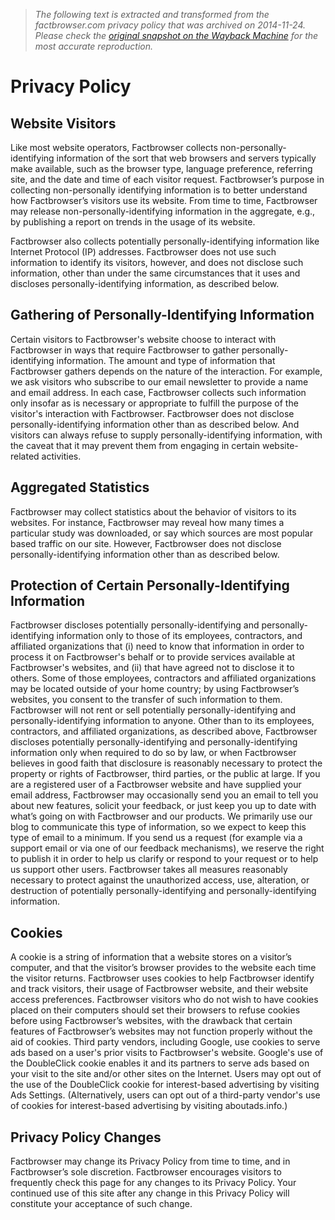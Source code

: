 > *The following text is extracted and transformed from the factbrowser.com privacy policy that was archived on 2014-11-24. Please check the [original snapshot on the Wayback Machine](https://web.archive.org/web/20141124081936id_/http%3A//www.factbrowser.com/privacy) for the most accurate reproduction.*

# Privacy Policy

## Website Visitors

Like most website operators, Factbrowser collects non-personally-identifying information of the sort that web browsers and servers typically make available, such as the browser type, language preference, referring site, and the date and time of each visitor request. Factbrowser’s purpose in collecting non-personally identifying information is to better understand how Factbrowser’s visitors use its website. From time to time, Factbrowser may release non-personally-identifying information in the aggregate, e.g., by publishing a report on trends in the usage of its website.

Factbrowser also collects potentially personally-identifying information like Internet Protocol (IP) addresses. Factbrowser does not use such information to identify its visitors, however, and does not disclose such information, other than under the same circumstances that it uses and discloses personally-identifying information, as described below.

## Gathering of Personally-Identifying Information

Certain visitors to Factbrowser's website choose to interact with Factbrowser in ways that require Factbrowser to gather personally-identifying information. The amount and type of information that Factbrowser gathers depends on the nature of the interaction. For example, we ask visitors who subscribe to our email newsletter to provide a name and email address. In each case, Factbrowser collects such information only insofar as is necessary or appropriate to fulfill the purpose of the visitor's interaction with Factbrowser. Factbrowser does not disclose personally-identifying information other than as described below. And visitors can always refuse to supply personally-identifying information, with the caveat that it may prevent them from engaging in certain website-related activities.

## Aggregated Statistics

Factbrowser may collect statistics about the behavior of visitors to its websites. For instance, Factbrowser may reveal how many times a particular study was downloaded, or say which sources are most popular based traffic on our site. However, Factbrowser does not disclose personally-identifying information other than as described below.

## Protection of Certain Personally-Identifying Information

Factbrowser discloses potentially personally-identifying and personally-identifying information only to those of its employees, contractors, and affiliated organizations that (i) need to know that information in order to process it on Factbrowser's behalf or to provide services available at Factbrowser's websites, and (ii) that have agreed not to disclose it to others. Some of those employees, contractors and affiliated organizations may be located outside of your home country; by using Factbrowser’s websites, you consent to the transfer of such information to them. Factbrowser will not rent or sell potentially personally-identifying and personally-identifying information to anyone. Other than to its employees, contractors, and affiliated organizations, as described above, Factbrowser discloses potentially personally-identifying and personally-identifying information only when required to do so by law, or when Factbrowser believes in good faith that disclosure is reasonably necessary to protect the property or rights of Factbrowser, third parties, or the public at large. If you are a registered user of a Factbrowser website and have supplied your email address, Factbrowser may occasionally send you an email to tell you about new features, solicit your feedback, or just keep you up to date with what’s going on with Factbrowser and our products. We primarily use our blog to communicate this type of information, so we expect to keep this type of email to a minimum. If you send us a request (for example via a support email or via one of our feedback mechanisms), we reserve the right to publish it in order to help us clarify or respond to your request or to help us support other users. Factbrowser takes all measures reasonably necessary to protect against the unauthorized access, use, alteration, or destruction of potentially personally-identifying and personally-identifying information.

## Cookies

A cookie is a string of information that a website stores on a visitor’s computer, and that the visitor’s browser provides to the website each time the visitor returns. Factbrowser uses cookies to help Factbrowser identify and track visitors, their usage of Factbrowser website, and their website access preferences. Factbrowser visitors who do not wish to have cookies placed on their computers should set their browsers to refuse cookies before using Factbrowser’s websites, with the drawback that certain features of Factbrowser’s websites may not function properly without the aid of cookies. Third party vendors, including Google, use cookies to serve ads based on a user's prior visits to Factbrowser's website. Google's use of the DoubleClick cookie enables it and its partners to serve ads based on your visit to the site and/or other sites on the Internet. Users may opt out of the use of the DoubleClick cookie for interest-based advertising by visiting Ads Settings. (Alternatively, users can opt out of a third-party vendor's use of cookies for interest-based advertising by visiting aboutads.info.)

## Privacy Policy Changes

Factbrowser may change its Privacy Policy from time to time, and in Factbrowser’s sole discretion. Factbrowser encourages visitors to frequently check this page for any changes to its Privacy Policy. Your continued use of this site after any change in this Privacy Policy will constitute your acceptance of such change.
